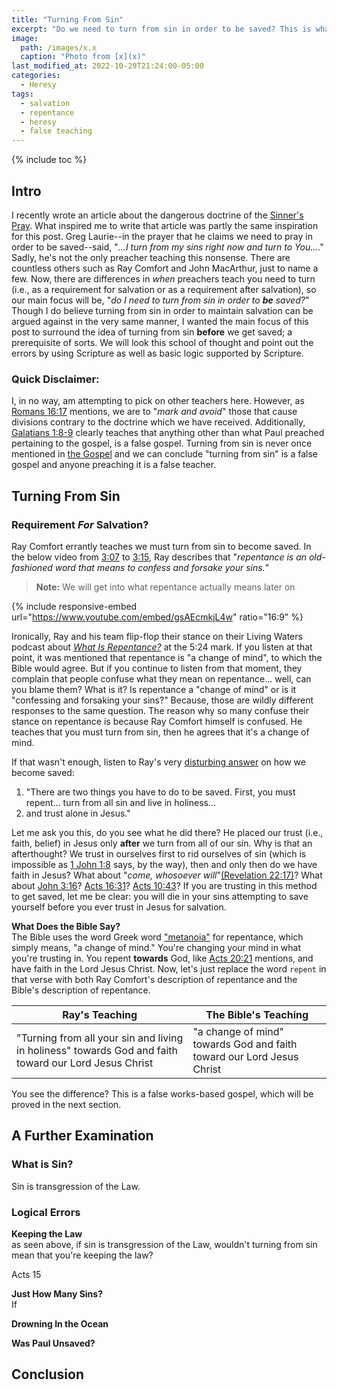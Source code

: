 ```yaml
---
title: "Turning From Sin"
excerpt: "Do we need to turn from sin in order to be saved? This is what a lot of preachers teach today, but there is zero support from Scripture to back up this claim--as we'll examine here."
image: 
  path: /images/x.x
  caption: "Photo from [x](x)"
last_modified_at: 2022-10-29T21:24:00-05:00
categories:
  - Heresy
tags: 
  - salvation
  - repentance
  - heresy
  - false teaching
---
```


{% include toc %}

## Intro
I recently wrote an article about the dangerous doctrine of the [Sinner's Pray](https://www.exagora.me/heresy/a-dangerous-prayer/). What inspired me to write that article was partly the same inspiration for this post. Greg Laurie--in the prayer that he claims we need to pray in order to be saved--said, "*...I turn from my sins right now and turn to You...*." Sadly, he's not the only preacher teaching this nonsense. There are countless others such as Ray Comfort and John MacArthur, just to name a few. Now, there are differences in *when* preachers teach you need to turn (i.e., as a requirement for salvation or as a requirement after salvation), so our main focus will be, "*do I need to turn from sin in order to **be** saved?*" Though I do believe turning from sin in order to maintain salvation can be argued against in the very same manner, I wanted the main focus of this post to surround the idea of turning from sin **before** we get saved; a prerequisite of sorts. We will look this school of thought and point out the errors by using Scripture as well as basic logic supported by Scripture. 

### Quick Disclaimer:
I, in no way, am attempting to pick on other teachers here. However, as [Romans 16:17](https://www.biblegateway.com/passage/?search=romans+16%3A17&version=KJV) mentions, we are to "*mark and avoid*" those that cause divisions contrary to the doctrine which we have received. Additionally, [Galatians 1:8-9](https://www.biblegateway.com/passage/?search=galatians+1%3A8-9&version=KJV) clearly teaches that anything other than what Paul preached pertaining to the gospel, is a false gospel. Turning from sin is never once mentioned in [the Gospel](https://www.biblegateway.com/passage/?search=1+corinthians+15%3A1-4&version=KJV) and we can conclude "turning from sin" is a false gospel and anyone preaching it is a false teacher.

## Turning From Sin
### Requirement *For* Salvation?
Ray Comfort errantly teaches we must turn from sin to become saved. In the below video from [3:07](https://www.youtube.com/watch?v=gsAEcmkjL4w&t=187s) to [3:15](https://www.youtube.com/watch?v=gsAEcmkjL4w&t=195s), Ray describes that "*repentance is an old-fashioned word that means to confess and forsake your sins.*"

> __Note:__ We will get into what repentance actually means later on

{% include responsive-embed url="https://www.youtube.com/embed/gsAEcmkjL4w" ratio="16:9" %}

Ironically, Ray and his team flip-flop their stance on their Living Waters podcast about [*What Is Repentance?*](https://livingwaters.com/what-is-repentance) at the 5:24 mark. If you listen at that point, it was mentioned that repentance is "a change of mind", to which the Bible would agree. But if you continue to listen from that moment, they complain that people confuse what they mean on repentance... well, can you blame them? What is it? Is repentance a "change of mind" or is it "confessing and forsaking your sins?" Because, those are wildly different responses to the same question. The reason why so many confuse their stance on repentance is because Ray Comfort himself is confused. He teaches that you must turn from sin, then he agrees that it's a change of mind. 

If that wasn't enough, listen to Ray's very [disturbing answer](https://www.youtube.com/watch?v=Lu3-Eku79h0&t=220s) on how we become saved:

1. "There are two things you have to do to be saved. First, you must repent... turn from all sin and live in holiness... 
2. and trust alone in Jesus."

Let me ask you this, do you see what he did there? He placed our trust (i.e., faith, belief) in Jesus only **after** we turn from all of our sin. Why is that an afterthought? We trust in ourselves first to rid ourselves of sin (which is impossible as [1 John 1:8](https://www.biblegateway.com/passage/?search=1%20John%201%3A8&version=KJV) says, by the way), then and only then do we have faith in Jesus? What about "*come, whosoever will*"[(Revelation 22:17)](https://www.biblegateway.com/passage/?search=Revelation%2022%3A17&version=KJV)? What about [John 3:16](https://www.biblegateway.com/passage/?search=John%203%3A16&version=KJV)? [Acts 16:31](https://www.biblegateway.com/passage/?search=Acts%2016%3A31&version=KJV)? [Acts 10:43](https://www.biblegateway.com/passage/?search=Acts%2010%3A43&version=KJV)? If you are trusting in this method to get saved, let me be clear: you will die in your sins attempting to save yourself before you ever trust in Jesus for salvation. 

**What Does the Bible Say?**<br>
The Bible uses the word Greek word ["metanoia"](https://www.blueletterbible.org/lexicon/g3341/kjv/tr/0-1/) for repentance, which simply means, "a change of mind." You're changing your mind in what you're trusting in. You repent **towards** God, like [Acts 20:21](https://www.biblegateway.com/passage/?search=Acts%2020%3A21&version=KJV) mentions, and have faith in the Lord Jesus Christ. Now, let's just replace the word `repent` in that verse with both Ray Comfort's description of repentance and the Bible's description of repentance.

| Ray's Teaching  | The Bible's Teaching  |
|---|---|
| "Turning from all your sin and living in holiness" towards God and faith toward our Lord Jesus Christ  | "a change of mind" towards God and faith toward our Lord Jesus Christ  |

You see the difference? This is a false works-based gospel, which will be proved in the next section.


## A Further Examination
### What is Sin? 
Sin is transgression of the Law.

### Logical Errors
**Keeping the Law**<br>
as seen above, if sin is transgression of the Law, wouldn't turning from sin mean that you're keeping the law?

Acts 15

**Just How Many Sins?**<br>
If 

**Drowning In the Ocean**<br>

**Was Paul Unsaved?**<br>

## Conclusion
